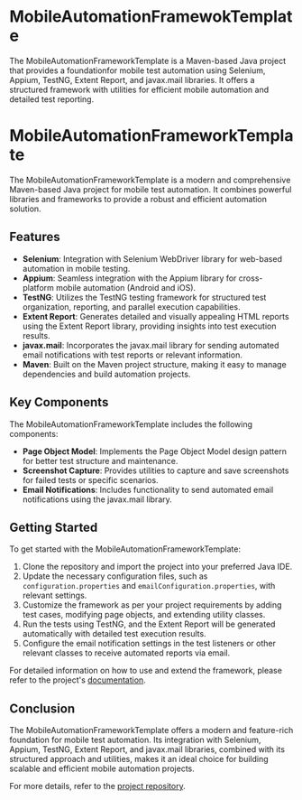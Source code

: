 # MobileAutomationFramewokTemplate
The MobileAutomationFrameworkTemplate is a Maven-based Java project that provides a foundationfor mobile test automation using Selenium, Appium, TestNG, Extent Report, and javax.mail libraries. It offers a structured framework with utilities for efficient mobile automation and detailed test reporting.


# MobileAutomationFrameworkTemplate

The MobileAutomationFrameworkTemplate is a modern and comprehensive Maven-based Java project for mobile test automation. It combines powerful libraries and frameworks to provide a robust and efficient automation solution.

## Features

- **Selenium**: Integration with Selenium WebDriver library for web-based automation in mobile testing.
- **Appium**: Seamless integration with the Appium library for cross-platform mobile automation (Android and iOS).
- **TestNG**: Utilizes the TestNG testing framework for structured test organization, reporting, and parallel execution capabilities.
- **Extent Report**: Generates detailed and visually appealing HTML reports using the Extent Report library, providing insights into test execution results.
- **javax.mail**: Incorporates the javax.mail library for sending automated email notifications with test reports or relevant information.
- **Maven**: Built on the Maven project structure, making it easy to manage dependencies and build automation projects.

## Key Components

The MobileAutomationFrameworkTemplate includes the following components:

- **Page Object Model**: Implements the Page Object Model design pattern for better test structure and maintenance.
- **Screenshot Capture**: Provides utilities to capture and save screenshots for failed tests or specific scenarios.
- **Email Notifications**: Includes functionality to send automated email notifications using the javax.mail library.

## Getting Started

To get started with the MobileAutomationFrameworkTemplate:

1. Clone the repository and import the project into your preferred Java IDE.
2. Update the necessary configuration files, such as `configuration.properties` and `emailConfiguration.properties`, with relevant settings.
3. Customize the framework as per your project requirements by adding test cases, modifying page objects, and extending utility classes.
4. Run the tests using TestNG, and the Extent Report will be generated automatically with detailed test execution results.
5. Configure the email notification settings in the test listeners or other relevant classes to receive automated reports via email.

For detailed information on how to use and extend the framework, please refer to the project's [documentation](link-to-documentation).

## Conclusion

The MobileAutomationFrameworkTemplate offers a modern and feature-rich foundation for mobile test automation. Its integration with Selenium, Appium, TestNG, Extent Report, and javax.mail libraries, combined with its structured approach and utilities, makes it an ideal choice for building scalable and efficient mobile automation projects.

For more details, refer to the [project repository](link-to-repository).

